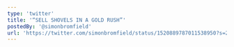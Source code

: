 ```yaml
---
type: 'twitter'
title: '“SELL SHOVELS IN A GOLD RUSH”'
postedBy: '@simonbromfield'
url: 'https://twitter.com/simonbromfield/status/1520889787011538950?s=20&t=qyzXAQ3La_fSbTqHujkujw'
---
```

